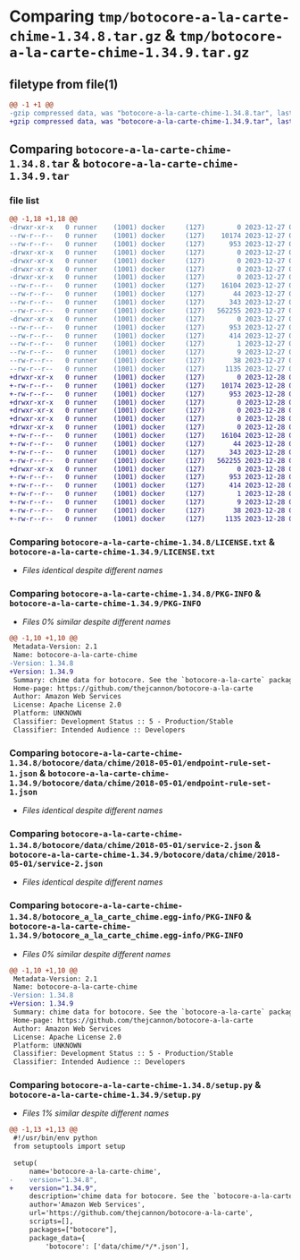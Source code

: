 # Comparing `tmp/botocore-a-la-carte-chime-1.34.8.tar.gz` & `tmp/botocore-a-la-carte-chime-1.34.9.tar.gz`

## filetype from file(1)

```diff
@@ -1 +1 @@
-gzip compressed data, was "botocore-a-la-carte-chime-1.34.8.tar", last modified: Wed Dec 27 01:06:38 2023, max compression
+gzip compressed data, was "botocore-a-la-carte-chime-1.34.9.tar", last modified: Thu Dec 28 01:06:40 2023, max compression
```

## Comparing `botocore-a-la-carte-chime-1.34.8.tar` & `botocore-a-la-carte-chime-1.34.9.tar`

### file list

```diff
@@ -1,18 +1,18 @@
-drwxr-xr-x   0 runner    (1001) docker     (127)        0 2023-12-27 01:06:38.659305 botocore-a-la-carte-chime-1.34.8/
--rw-r--r--   0 runner    (1001) docker     (127)    10174 2023-12-27 01:06:38.000000 botocore-a-la-carte-chime-1.34.8/LICENSE.txt
--rw-r--r--   0 runner    (1001) docker     (127)      953 2023-12-27 01:06:38.659305 botocore-a-la-carte-chime-1.34.8/PKG-INFO
-drwxr-xr-x   0 runner    (1001) docker     (127)        0 2023-12-27 01:06:38.655305 botocore-a-la-carte-chime-1.34.8/botocore/
-drwxr-xr-x   0 runner    (1001) docker     (127)        0 2023-12-27 01:06:38.655305 botocore-a-la-carte-chime-1.34.8/botocore/data/
-drwxr-xr-x   0 runner    (1001) docker     (127)        0 2023-12-27 01:06:38.655305 botocore-a-la-carte-chime-1.34.8/botocore/data/chime/
-drwxr-xr-x   0 runner    (1001) docker     (127)        0 2023-12-27 01:06:38.659305 botocore-a-la-carte-chime-1.34.8/botocore/data/chime/2018-05-01/
--rw-r--r--   0 runner    (1001) docker     (127)    16104 2023-12-27 01:06:28.000000 botocore-a-la-carte-chime-1.34.8/botocore/data/chime/2018-05-01/endpoint-rule-set-1.json
--rw-r--r--   0 runner    (1001) docker     (127)       44 2023-12-27 01:06:28.000000 botocore-a-la-carte-chime-1.34.8/botocore/data/chime/2018-05-01/examples-1.json
--rw-r--r--   0 runner    (1001) docker     (127)      343 2023-12-27 01:06:28.000000 botocore-a-la-carte-chime-1.34.8/botocore/data/chime/2018-05-01/paginators-1.json
--rw-r--r--   0 runner    (1001) docker     (127)   562255 2023-12-27 01:06:28.000000 botocore-a-la-carte-chime-1.34.8/botocore/data/chime/2018-05-01/service-2.json
-drwxr-xr-x   0 runner    (1001) docker     (127)        0 2023-12-27 01:06:38.659305 botocore-a-la-carte-chime-1.34.8/botocore_a_la_carte_chime.egg-info/
--rw-r--r--   0 runner    (1001) docker     (127)      953 2023-12-27 01:06:38.000000 botocore-a-la-carte-chime-1.34.8/botocore_a_la_carte_chime.egg-info/PKG-INFO
--rw-r--r--   0 runner    (1001) docker     (127)      414 2023-12-27 01:06:38.000000 botocore-a-la-carte-chime-1.34.8/botocore_a_la_carte_chime.egg-info/SOURCES.txt
--rw-r--r--   0 runner    (1001) docker     (127)        1 2023-12-27 01:06:38.000000 botocore-a-la-carte-chime-1.34.8/botocore_a_la_carte_chime.egg-info/dependency_links.txt
--rw-r--r--   0 runner    (1001) docker     (127)        9 2023-12-27 01:06:38.000000 botocore-a-la-carte-chime-1.34.8/botocore_a_la_carte_chime.egg-info/top_level.txt
--rw-r--r--   0 runner    (1001) docker     (127)       38 2023-12-27 01:06:38.659305 botocore-a-la-carte-chime-1.34.8/setup.cfg
--rw-r--r--   0 runner    (1001) docker     (127)     1135 2023-12-27 01:06:38.000000 botocore-a-la-carte-chime-1.34.8/setup.py
+drwxr-xr-x   0 runner    (1001) docker     (127)        0 2023-12-28 01:06:40.138266 botocore-a-la-carte-chime-1.34.9/
+-rw-r--r--   0 runner    (1001) docker     (127)    10174 2023-12-28 01:06:39.000000 botocore-a-la-carte-chime-1.34.9/LICENSE.txt
+-rw-r--r--   0 runner    (1001) docker     (127)      953 2023-12-28 01:06:40.138266 botocore-a-la-carte-chime-1.34.9/PKG-INFO
+drwxr-xr-x   0 runner    (1001) docker     (127)        0 2023-12-28 01:06:40.138266 botocore-a-la-carte-chime-1.34.9/botocore/
+drwxr-xr-x   0 runner    (1001) docker     (127)        0 2023-12-28 01:06:40.138266 botocore-a-la-carte-chime-1.34.9/botocore/data/
+drwxr-xr-x   0 runner    (1001) docker     (127)        0 2023-12-28 01:06:40.138266 botocore-a-la-carte-chime-1.34.9/botocore/data/chime/
+drwxr-xr-x   0 runner    (1001) docker     (127)        0 2023-12-28 01:06:40.138266 botocore-a-la-carte-chime-1.34.9/botocore/data/chime/2018-05-01/
+-rw-r--r--   0 runner    (1001) docker     (127)    16104 2023-12-28 01:06:26.000000 botocore-a-la-carte-chime-1.34.9/botocore/data/chime/2018-05-01/endpoint-rule-set-1.json
+-rw-r--r--   0 runner    (1001) docker     (127)       44 2023-12-28 01:06:26.000000 botocore-a-la-carte-chime-1.34.9/botocore/data/chime/2018-05-01/examples-1.json
+-rw-r--r--   0 runner    (1001) docker     (127)      343 2023-12-28 01:06:26.000000 botocore-a-la-carte-chime-1.34.9/botocore/data/chime/2018-05-01/paginators-1.json
+-rw-r--r--   0 runner    (1001) docker     (127)   562255 2023-12-28 01:06:26.000000 botocore-a-la-carte-chime-1.34.9/botocore/data/chime/2018-05-01/service-2.json
+drwxr-xr-x   0 runner    (1001) docker     (127)        0 2023-12-28 01:06:40.138266 botocore-a-la-carte-chime-1.34.9/botocore_a_la_carte_chime.egg-info/
+-rw-r--r--   0 runner    (1001) docker     (127)      953 2023-12-28 01:06:40.000000 botocore-a-la-carte-chime-1.34.9/botocore_a_la_carte_chime.egg-info/PKG-INFO
+-rw-r--r--   0 runner    (1001) docker     (127)      414 2023-12-28 01:06:40.000000 botocore-a-la-carte-chime-1.34.9/botocore_a_la_carte_chime.egg-info/SOURCES.txt
+-rw-r--r--   0 runner    (1001) docker     (127)        1 2023-12-28 01:06:40.000000 botocore-a-la-carte-chime-1.34.9/botocore_a_la_carte_chime.egg-info/dependency_links.txt
+-rw-r--r--   0 runner    (1001) docker     (127)        9 2023-12-28 01:06:40.000000 botocore-a-la-carte-chime-1.34.9/botocore_a_la_carte_chime.egg-info/top_level.txt
+-rw-r--r--   0 runner    (1001) docker     (127)       38 2023-12-28 01:06:40.138266 botocore-a-la-carte-chime-1.34.9/setup.cfg
+-rw-r--r--   0 runner    (1001) docker     (127)     1135 2023-12-28 01:06:39.000000 botocore-a-la-carte-chime-1.34.9/setup.py
```

### Comparing `botocore-a-la-carte-chime-1.34.8/LICENSE.txt` & `botocore-a-la-carte-chime-1.34.9/LICENSE.txt`

 * *Files identical despite different names*

### Comparing `botocore-a-la-carte-chime-1.34.8/PKG-INFO` & `botocore-a-la-carte-chime-1.34.9/PKG-INFO`

 * *Files 0% similar despite different names*

```diff
@@ -1,10 +1,10 @@
 Metadata-Version: 2.1
 Name: botocore-a-la-carte-chime
-Version: 1.34.8
+Version: 1.34.9
 Summary: chime data for botocore. See the `botocore-a-la-carte` package for more info.
 Home-page: https://github.com/thejcannon/botocore-a-la-carte
 Author: Amazon Web Services
 License: Apache License 2.0
 Platform: UNKNOWN
 Classifier: Development Status :: 5 - Production/Stable
 Classifier: Intended Audience :: Developers
```

### Comparing `botocore-a-la-carte-chime-1.34.8/botocore/data/chime/2018-05-01/endpoint-rule-set-1.json` & `botocore-a-la-carte-chime-1.34.9/botocore/data/chime/2018-05-01/endpoint-rule-set-1.json`

 * *Files identical despite different names*

### Comparing `botocore-a-la-carte-chime-1.34.8/botocore/data/chime/2018-05-01/service-2.json` & `botocore-a-la-carte-chime-1.34.9/botocore/data/chime/2018-05-01/service-2.json`

 * *Files identical despite different names*

### Comparing `botocore-a-la-carte-chime-1.34.8/botocore_a_la_carte_chime.egg-info/PKG-INFO` & `botocore-a-la-carte-chime-1.34.9/botocore_a_la_carte_chime.egg-info/PKG-INFO`

 * *Files 0% similar despite different names*

```diff
@@ -1,10 +1,10 @@
 Metadata-Version: 2.1
 Name: botocore-a-la-carte-chime
-Version: 1.34.8
+Version: 1.34.9
 Summary: chime data for botocore. See the `botocore-a-la-carte` package for more info.
 Home-page: https://github.com/thejcannon/botocore-a-la-carte
 Author: Amazon Web Services
 License: Apache License 2.0
 Platform: UNKNOWN
 Classifier: Development Status :: 5 - Production/Stable
 Classifier: Intended Audience :: Developers
```

### Comparing `botocore-a-la-carte-chime-1.34.8/setup.py` & `botocore-a-la-carte-chime-1.34.9/setup.py`

 * *Files 1% similar despite different names*

```diff
@@ -1,13 +1,13 @@
 #!/usr/bin/env python
 from setuptools import setup
 
 setup(
     name='botocore-a-la-carte-chime',
-    version="1.34.8",
+    version="1.34.9",
     description='chime data for botocore. See the `botocore-a-la-carte` package for more info.',
     author='Amazon Web Services',
     url='https://github.com/thejcannon/botocore-a-la-carte',
     scripts=[],
     packages=["botocore"],
     package_data={
         'botocore': ['data/chime/*/*.json'],
```

